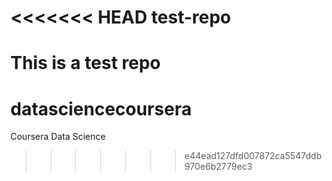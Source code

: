 <<<<<<< HEAD
test-repo
=========

This is a test repo
=======
datasciencecoursera
===================

Coursera Data Science
>>>>>>> e44ead127dfd007872ca5547ddb970e6b2779ec3
